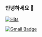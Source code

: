 ### 안녕하세요 👋

<!--
**Jee-on/Jee-on** is a ✨ _special_ ✨ repository because its `README.md` (this file) appears on your GitHub profile.

Here are some ideas to get you started:

- 🔭 I’m currently working on ...
- 🌱 I’m currently learning ...
- 👯 I’m looking to collaborate on ...
- 🤔 I’m looking for help with ...
- 💬 Ask me about ...
- 📫 How to reach me: ...
- 😄 Pronouns: ...
- ⚡ Fun fact: ...
-->

	
  [![Hits](https://hits.seeyoufarm.com/api/count/incr/badge.svg?url=https://github.com/Jee-on)](https://github.com/Jee-on) 
	


[![Gmail Badge](https://img.shields.io/badge/Gmail-d14836?style=flat-square&logo=Gmail&logoColor=white&link=mailto:tjdgh3586@gmail.com)](mailto:tjdgh3586@gmail.com)
